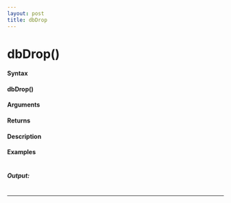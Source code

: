 ```yaml
---
layout: post
title: dbDrop
---
```


# dbDrop()


#### Syntax

#### dbDrop()

#### Arguments

#### Returns

#### Description

#### Examples

```

```

##### Output:

```

```

---